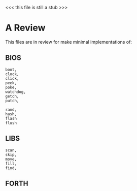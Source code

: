 <<< this file is still a stub >>>

# A Review

This files are in review for make minimal implementations of:

## BIOS
    boot, 
    clock, 
    click, 
    peek,
    poke,
    watchdog,
    getch, 
    putch, 
    
    rand, 
    hash,
    flash
    flush

## LIBS
    scan,
    skip,
    move,
    fill,
    find,
    
## FORTH
    
